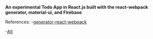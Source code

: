**An experimental Todo App in React.js built with the react-webpack generator, material-ui, and Firebase**

References:
-[generator-react-webpack](https://github.com/newtriks/generator-react-webpack)

-[Alt](https://github.com/goatslacker/alt)
